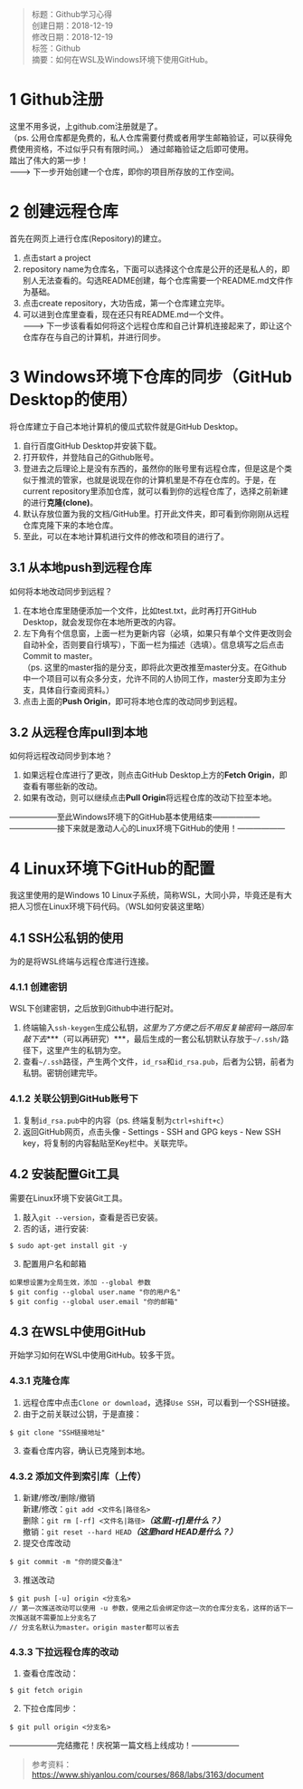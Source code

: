 > 标题：Github学习心得  
> 创建日期：2018-12-19   
> 修改日期：2018-12-19   
> 标签：Github   
> 摘要：如何在WSL及Windows环境下使用GitHub。

# 1 Github注册
这里不用多说，上github.com注册就是了。  
（ps. 公用仓库都是免费的，私人仓库需要付费或者用学生邮箱验证，可以获得免费使用资格，不过似乎只有有限时间。）
通过邮箱验证之后即可使用。  
踏出了伟大的第一步！  
---> 下一步开始创建一个仓库，即你的项目所存放的工作空间。

# 2 创建远程仓库
首先在网页上进行仓库(Repository)的建立。  
1. 点击start a project  
2. repository name为仓库名，下面可以选择这个仓库是公开的还是私人的，即别人无法查看的。勾选README创建，每个仓库需要一个README.md文件作为基础。  
3. 点击create repository，大功告成，第一个仓库建立完毕。  
4. 可以进到仓库里查看，现在还只有README.md一个文件。  
---> 下一步该看看如何将这个远程仓库和自己计算机连接起来了，即让这个仓库存在与自己的计算机，并进行同步。

# 3 Windows环境下仓库的同步（GitHub Desktop的使用）
将仓库建立于自己本地计算机的傻瓜式软件就是GitHub Desktop。  
1. 自行百度GitHub Desktop并安装下载。  
2. 打开软件，并登陆自己的Github账号。  
3. 登进去之后理论上是没有东西的，虽然你的账号里有远程仓库，但是这是个类似于推流的管家，也就是说现在你的计算机里是不存在仓库的。于是，在current repository里添加仓库，就可以看到你的远程仓库了，选择之前新建的进行**克隆(clone)**。  
4. 默认存放位置为我的文档/GitHub里。打开此文件夹，即可看到你刚刚从远程仓库克隆下来的本地仓库。  
5. 至此，可以在本地计算机进行文件的修改和项目的进行了。

## 3.1 从本地push到远程仓库
如何将本地改动同步到远程？  
1. 在本地仓库里随便添加一个文件，比如test.txt，此时再打开GitHub Desktop，就会发现你在本地所更改的内容。  
2. 左下角有个信息窗，上面一栏为更新内容（必填，如果只有单个文件更改则会自动补全，否则要自行填写），下面一栏为描述（选填）。信息填写之后点击Commit to master。  
（ps. 这里的master指的是分支，即将此次更改推至master分支。在Github中一个项目可以有众多分支，允许不同的人协同工作，master分支即为主分支，具体自行查阅资料。）  
3. 点击上面的**Push Origin**，即可将本地仓库的改动同步到远程。

## 3.2 从远程仓库pull到本地
如何将远程改动同步到本地？  
1. 如果远程仓库进行了更改，则点击GitHub Desktop上方的**Fetch Origin**，即查看有哪些新的改动。  
2. 如果有改动，则可以继续点击**Pull Origin**将远程仓库的改动下拉至本地。  

——————至此Windows环境下的GitHub基本使用结束——————  
——————接下来就是激动人心的Linux环境下GitHub的使用！——————

# 4 Linux环境下GitHub的配置
我这里使用的是Windows 10 Linux子系统，简称WSL，大同小异，毕竟还是有大把人习惯在Linux环境下码代码。（WSL如何安装这里略）

## 4.1 SSH公私钥的使用
为的是将WSL终端与远程仓库进行连接。

### 4.1.1 创建密钥
WSL下创建密钥，之后放到Github中进行配对。  
1. 终端输入`ssh-keygen`生成公私钥，*这里为了方便之后不用反复输密码一路回车敲下去****（可以再研究）***，最后生成的一套公私钥默认存放于`~/.ssh/`路径下，这里产生的私钥为空。  
2. 查看`~/.ssh`路径，产生两个文件，`id_rsa`和`id_rsa.pub`，后者为公钥，前者为私钥。密钥创建完毕。

### 4.1.2 关联公钥到GitHub账号下
1. 复制`id_rsa.pub`中的内容（ps. 终端复制为`ctrl+shift+c`）  
2. 返回GitHub网页，点击头像 - Settings - SSH and GPG keys - New SSH key，将复制的内容黏贴至Key栏中。关联完毕。

## 4.2 安装配置Git工具
需要在Linux环境下安装Git工具。  
1. 敲入`git --version`，查看是否已安装。  
2. 否的话，进行安装:  
```
$ sudo apt-get install git -y
```  
3. 配置用户名和邮箱  
```
如果想设置为全局生效，添加 --global 参数
$ git config --global user.name "你的用户名"
$ git config --global user.email "你的邮箱"
```

## 4.3 在WSL中使用GitHub
开始学习如何在WSL中使用GitHub。较多干货。

### 4.3.1 克隆仓库
1. 远程仓库中点击`Clone or download`，选择`Use SSH`，可以看到一个SSH链接。  
2. 由于之前关联过公钥，于是直接：  
```
$ git clone "SSH链接地址"
```
3. 查看仓库内容，确认已克隆到本地。  

### 4.3.2 添加文件到索引库（上传）
1. 新建/修改/删除/撤销   
新建/修改：`git add <文件名|路径名>`  
删除：`git rm [-rf] <文件名|路径>`***（这里[-rf]是什么？）***  
撤销：`git reset --hard HEAD`***（这里hard HEAD是什么？）***  
2. 提交仓库改动  
```
$ git commit -m "你的提交备注"
```  
3. 推送改动  
```
$ git push [-u] origin <分支名>
// 第一次推送改动可以使用 -u 参数，使用之后会绑定你这一次的仓库分支名，这样的话下一次推送就不需要加上分支名了
// 分支名默认为master。origin master都可以省去
```

### 4.3.3 下拉远程仓库的改动
1. 查看仓库改动：  
```
$ git fetch origin
```
2. 下拉仓库同步：  
```
$ git pull origin <分支名>
```

——————完结撒花！庆祝第一篇文档上线成功！——————

> 参考资料：  
> https://www.shiyanlou.com/courses/868/labs/3163/document  